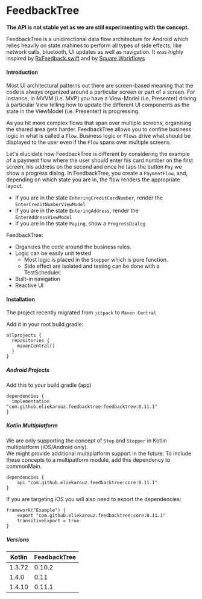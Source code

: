 # FeedbackTree

**The API is not stable yet as we are still experimenting with the concept.**

FeedbackTree is a unidirectional data flow architecture for Android which relies heavily on state mahines to perform all types of side effects, like network calls, bluetooth, UI updates as well as navigation.
It was highly inspired by [RxFeedback.swift](www.github.com/notests/rxfeedback.swift) and by [Square Workflows](www.github.com/square/workflow)

#### Introduction
Most UI architectural patterns out there are screen-based meaning that the code is always organized around a particular screen or part of a screen. For instance, in MVVM (i.e. MVP) you have a View-Model (i.e. Presenter) driving a particular View telling how to update the different UI components as the state in the ViewModel (i.e. Presenter) is progressing. 

As you hit more complex flows that span over multiple screens, organising the shared area gets harder.
FeedbackTree allows you to confine business logic in what is called a `Flow`. Business logic or `Flows` drive what should be displayed to the user even if the `Flow` spans over multiple screens.

Let's elucidate how FeedbackTree is different by considering the example of a payment flow where the user should enter his card number on the first screen, his address on the second and once he taps the button `Pay` we show a progress dialog.
In FeedbackTree, you create a `PaymentFlow`, and, depending on which state you are in, the flow renders the appropriate layout.

- If you are in the state `EnteringCreditCardNumber`, render the `EnterCreditNumberViewModel`
- If you are in the state `EnteringAddress`, render the `EnterAddressViewModel`
- If you are in the state `Paying`, show a `ProgressDialog`

FeedbackTree:
- Organizes the code around the business rules.
- Logic can be easily unit tested
	- Most logic is placed in the `Stepper` which is pure function.
	- Side effect are isolated and testing can be done with a TestScheduler.
- Built-in navigation 
- Reactive UI

#### Installation

The project recently migrated from `jitpack` to `Maven Central`

Add it in your root build.gradle:
```
allprojects {
  repositories {
    mavenCentral()
  }
}
```

##### Android Projects
Add this to your build.gradle (app)
```
dependencies {
  implementation "com.github.eliekarouz.feedbacktree:feedbacktree:0.11.1"
}
```

##### Kotlin Multiplatform
We are only supporting the concept of `Step` and `Stepper` in Kotlin multiplatform (iOS/Android only).  
We might provide additional multiplatform support in the future.
To include these concepts to a multipatform module, add this dependency to commonMain.
```
dependencies {
    api "com.github.eliekarouz.feedbacktree:core:0.11.1"
}
```
If you are targeting iOS you will also need to export the dependencies:
```
framework("Example") {
    export "com.github.eliekarouz.feedbacktree:core:0.11.1"
    transitiveExport = true
}
```

##### Versions

|Kotlin|FeedbackTree|
|------|------|
|1.3.72|0.10.2|
|1.4.0|0.11|
|1.4.10|0.11.1|